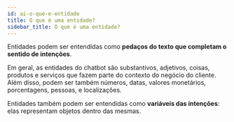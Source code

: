 ```yaml
---
id: ai-o-que-e-entidade
title: O que é uma entidade?
sidebar_title: O que é uma entidade?
---
```


Entidades podem ser entendidas como **pedaços do texto que completam o sentido de intenções**.

Em geral, as entidades do chatbot são substantivos, adjetivos, coisas, produtos e serviços que fazem parte do contexto do negócio do cliente. Além disso, podem ser também números, datas, valores monetários, porcentagens, pessoas, e localizações.

Entidades também podem ser entendidas como **variáveis das intenções**: elas representam objetos dentro das mesmas.
